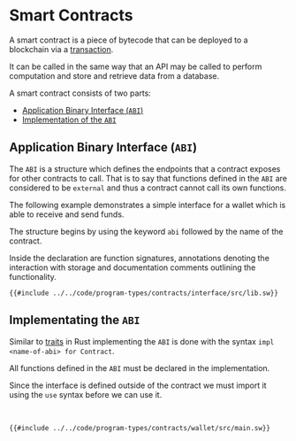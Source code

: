 # Smart Contracts

A smart contract is a piece of bytecode that can be deployed to a blockchain via a [transaction](https://github.com/FuelLabs/fuel-specs/blob/master/specs/protocol/tx_format.md).

It can be called in the same way that an API may be called to perform computation and store and retrieve data from a database.

A smart contract consists of two parts:

<!--no toc-->
- [Application Binary Interface (`ABI`)](#application-binary-interface-abi)
- [Implementation of the `ABI`](#implementating-the-abi)

## Application Binary Interface (`ABI`)

The `ABI` is a structure which defines the endpoints that a contract exposes for other contracts to call. That is to say that functions defined in the `ABI` are considered to be `external` and thus a contract cannot call its own functions.

The following example demonstrates a simple interface for a wallet which is able to receive and send funds.

The structure begins by using the keyword `abi` followed by the name of the contract. 

Inside the declaration are function signatures, annotations denoting the interaction with storage and documentation comments outlining the functionality.

```sway
{{#include ../../code/program-types/contracts/interface/src/lib.sw}}
```

## Implementating the `ABI`

Similar to [traits](https://doc.rust-lang.org/rust-by-example/trait.html) in Rust implementing the `ABI` is done with the syntax `impl <name-of-abi> for Contract`.

All functions defined in the `ABI` must be declared in the implementation.

Since the interface is defined outside of the contract we must import it using the `use` syntax before we can use it.

<br>

```sway
{{#include ../../code/program-types/contracts/wallet/src/main.sw}}
```
